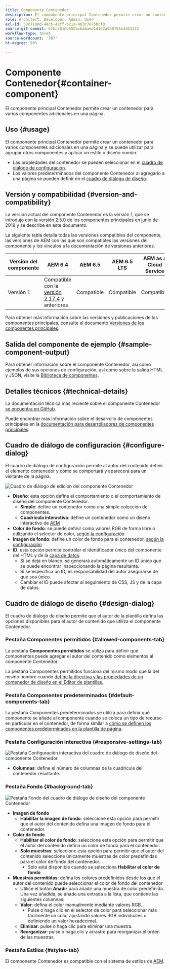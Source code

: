 ```yaml
---
title: Componente Contenedor
description: El componente principal Contenedor permite crear un contenedor para varios componentes adicionales en una página.
role: Architect, Developer, Admin, User
exl-id: 53c7190d-44cb-42ff-bc1a-483c7875bcf8
source-git-commit: 6fbc781db555bc6abaed1d122a9a8756e3d53222
workflow-type: tm+mt
source-wordcount: '767'
ht-degree: 99%

---
```


# Componente Contenedor{#container-component}

El componente principal Contenedor permite crear un contenedor para varios componentes adicionales en una página.

## Uso {#usage}

El componente principal Contenedor permite crear un contenedor para varios componentes adicionales en una página y se puede utilizar para agrupar otros componentes y aplicar un estilo o diseño común.

* Las propiedades del contenedor se pueden seleccionar en el [cuadro de diálogo de configuración](#configure-dialog).
* Los valores predeterminados del componente Contenedor al agregarlo a una página se pueden definir en el [cuadro de diálogo de diseño](#design-dialog).

## Versión y compatibilidad {#version-and-compatibility}

La versión actual del componente Contenedor es la versión 1, que se introdujo con la versión 2.5.0 de los componentes principales en junio de 2019 y se describe en este documento.

La siguiente tabla detalla todas las versiones compatibles del componente, las versiones de AEM con las que son compatibles las versiones del componente y los vínculos a la documentación de versiones anteriores.

| Versión del componente | AEM 6.4 | AEM 6.5 | AEM 6.5 LTS | AEM as a Cloud Service |
|--- |--- |---|---|---|
| Versión 1 | Compatible con la <br>[versión 2.17.4](/help/versions.md) y anteriores | Compatible | Compatible | Compatible |

Para obtener más información sobre las versiones y publicaciones de los componentes principales, consulte el documento [Versiones de los componentes principales](/help/versions.md).

## Salida del componente de ejemplo {#sample-component-output}

Para obtener información sobre el componente Contenedor, así como ejemplos de sus opciones de configuración, así como sobre la salida HTML y JSON, visite la [Biblioteca de componentes](https://adobe.com/go/aem_cmp_library_container_es).

## Detalles técnicos {#technical-details}

La documentación técnica más reciente sobre el componente Contenedor [se encuentra en GitHub](https://adobe.com/go/aem_cmp_tech_container_v1_es).

Puede encontrar más información sobre el desarrollo de componentes principales en la [documentación para desarrolladores de componentes principales](/help/developing/overview.md).

## Cuadro de diálogo de configuración {#configure-dialog}

El cuadro de diálogo de configuración permite al autor del contenido definir el elemento contenedor y cómo se comportará y aparecerá para un visitante de la página.

![Cuadro de diálogo de edición del componente Contenedor](/help/assets/container-edit.png)

* **Diseño**: esta opción define el comportamiento o el comportamiento de diseño del componente Contenedor.
   * **Simple**: define un contenedor como una simple colección de componentes.
   * **Cuadrícula interactiva**: define un contenedor como un diseño interactivo de [AEM](https://experienceleague.adobe.com/docs/experience-manager-cloud-service/sites/authoring/features/responsive-layout.html?lang=es)
* **Color de fondo**: se puede definir como valores RGB de forma libre o utilizando el selector de color, [según la configuración](#background-tab)
* **Imagen de fondo**: define un color de fondo para el contenedor, [según la configuración](#background-tab)
* **ID**: esta opción permite controlar el identificador único del componente del HTML y de la [capa de datos](/help/developing/data-layer/overview.md).
   * Si se deja en blanco, se generará automáticamente un ID único que se puede encontrar inspeccionando la página resultante.
   * Si se especifica un ID, es responsabilidad del autor asegurarse de que sea único.
   * Cambiar el ID puede afectar al seguimiento de CSS, JS y de la capa de datos.

## Cuadro de diálogo de diseño {#design-dialog}

El cuadro de diálogo de diseño permite que el autor de la plantilla defina las opciones disponibles para el autor de contenido que utiliza el componente Contenedor.

### Pestaña Componentes permitidos {#allowed-components-tab}

La pestaña **Componentes permitidos** se utiliza para definir qué componentes puede agregar el autor del contenido como elementos al componente Contenedor.

La pestaña Componentes permitidos funciona del mismo modo que la del mismo nombre cuando [define la directiva y las propiedades de un contenedor de diseño en el Editor de plantillas.](https://experienceleague.adobe.com/docs/experience-manager-cloud-service/sites/authoring/features/templates.html?lang=es)

### Pestaña Componentes predeterminados {#default-components-tab}

La pestaña Componentes predeterminados se utiliza para definir qué componente se añade al componente cuando se coloca un tipo de recurso en particular en el contenedor, de forma similar a [cómo se definen los componentes predeterminados en la plantilla de página](https://experienceleague.adobe.com/docs/experience-manager-cloud-service/sites/authoring/features/templates.html?lang=es).

### Pestaña Configuración interactiva {#responsive-settings-tab}

![Pestaña Configuración interactiva del cuadro de diálogo de diseño del componente Contenedor](/help/assets/container-design-responsive.png)

* **Columnas**: define el número de columnas de la cuadrícula del contenedor resultante.

### Pestaña Fondo {#background-tab}

![Pestaña Fondo del cuadro de diálogo de diseño del componente Contenedor](/help/assets/container-design-background.png)

* **Imagen de fondo**
   * **Habilitar la imagen de fondo**: seleccione esta opción para permitir que el autor del contenido defina una imagen de fondo para el contenedor.
* **Color de fondo**
   * **Habilitar el color de fondo**: seleccione esta opción para permitir que el autor del contenido defina un color de fondo para el contenedor.
   * **Solo muestras**: seleccione esta opción para permitir que el autor del contenido seleccione únicamente muestras de color predefinidas para el color de fondo del contenedor.
      * Solo está disponible cuando se selecciona **Habilitar el color de fondo**
* **Muestras permitidas**: defina los colores predefinidos desde los que el autor del contenido puede seleccionar el color de fondo del contenedor
   * Utilice el botón **Añadir** para añadir una muestra de color predefinida. Una vez añadida, se añade una entrada a la lista, que contiene las siguientes columnas:
   * **Valor**: defina el color manualmente mediante valores RGB.
      * Pulse o haga clic en el selector de color para seleccionar más fácilmente un color ajustando valores RGB individuales o definiendo un valor hexadecimal.
   * **Eliminar**: pulse o haga clic para eliminar una muestra.
   * **Reorganizar**: pulse o haga clic y arrastre para reorganizar el orden de las muestras.

### Pestaña Estilos {#styles-tab}

El componente Contenedor es compatible con el sistema de estilos de [AEM](/help/get-started/authoring.md#component-styling).
